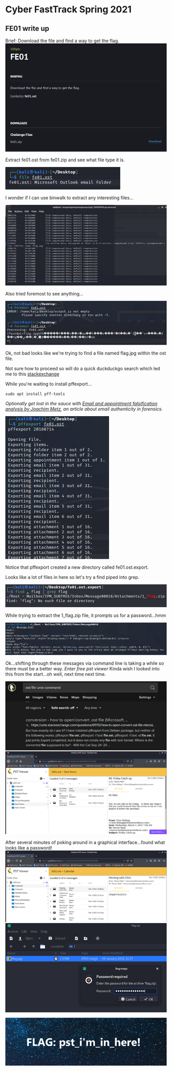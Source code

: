 # Cyber FastTrack Spring 2021
## FE01 write up

Brief: Download the file and find a way to get the flag.
![](https://github.com/eching11/ctfs/blob/main/images/FE01%20brief.PNG)

Extract fe01.ost from fe01.zip and see what file type it is.

![](https://github.com/eching11/ctfs/blob/main/images/FE01%20file%20type.PNG)

I wonder if I can use binwalk to extract any interesting files...

![](https://github.com/eching11/ctfs/blob/main/images/FE01%20binwalk.PNG)

Also tried foremost to see anything...

![](https://github.com/eching11/ctfs/blob/main/images/FE01%20foremost%20output.PNG)

Ok, not bad looks like we're trying to find a file named flag.jpg within the ost file.

Not sure how to proceed so will do a quick duckduckgo search which led me to this [stackexchange](https://unix.stackexchange.com/questions/611112/how-to-open-convert-ost-file-microsoft-outlook-email-folder-on-linux)

While you're waiting to install pffexport...
```
sudo apt install pff-tools
```

*Optionally get lost in the sauce with [Email and appointment falsification analysis by Joachim Metz](https://github.com/libyal/documentation/blob/main/PFF%20forensics%20-%20e-mail%20and%20appoinment%20falsification%20analysis.pdf), an article about email authenticity in forensics.*

![](https://github.com/eching11/ctfs/blob/main/images/FE01%20pffexport.PNG)

Notice that pffexport created a new directory called fe01.ost.export.

Looks like a lot of files in here so let's try a find piped into grep.

![](https://github.com/eching11/ctfs/blob/main/images/FE01%20find%20flag%20in%20export.PNG)

While trying to extract the 1_flag.zip file, it prompts us for a password...hmm

![](https://github.com/eching11/ctfs/blob/main/images/FE01%20password%20hint%20to%20extract%201_flag%20zip.PNG)

Ok...shifting through these messages via command line is taking a while so there must be a better way. *Enter free pst viewer* Kinda wish I looked into this from the start...oh well, next time next time.

![](https://github.com/eching11/ctfs/blob/main/images/FE01%20duckduckgo.PNG)
![](https://github.com/eching11/ctfs/blob/main/images/FE01%20pst%20viewer.PNG)

After several minutes of poking around in a graphical interface...found what looks like a password!
![](https://github.com/eching11/ctfs/blob/main/images/FE01%20zip%20password.PNG)
![](https://github.com/eching11/ctfs/blob/main/images/FE01%20flag%20password.PNG)

![](https://github.com/eching11/ctfs/blob/main/images/FE01%20flag.PNG)
